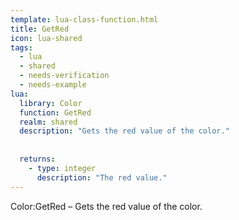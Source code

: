 ```yaml
---
template: lua-class-function.html
title: GetRed
icon: lua-shared
tags:
  - lua
  - shared
  - needs-verification
  - needs-example
lua:
  library: Color
  function: GetRed
  realm: shared
  description: "Gets the red value of the color."
  
  
  returns:
    - type: integer
      description: "The red value."
---
```


<div class="lua__search__keywords">
Color:GetRed &#x2013; Gets the red value of the color.
</div>
